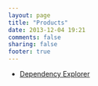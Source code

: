 ```yaml
---
layout: page
title: "Products"
date: 2013-12-04 19:21
comments: false
sharing: false
footer: true
---
```


- [Dependency Explorer](/products/dependency-explorer)

